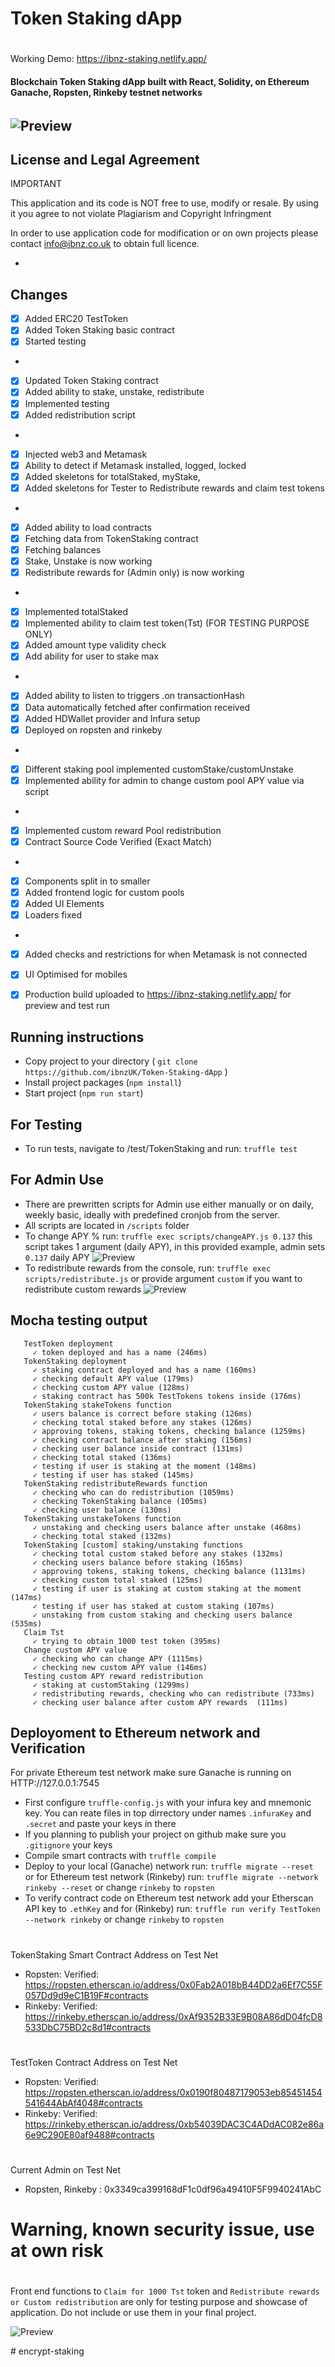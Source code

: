 
# Token Staking dApp <h1>

Working Demo: https://ibnz-staking.netlify.app/

#### Blockchain Token Staking dApp built with React, Solidity, on Ethereum Ganache, Ropsten, Rinkeby testnet networks <h6>



![Preview](src/assets/screenshot.png)
- 
 ## License and Legal Agreement 
IMPORTANT

This application and its code is NOT free to use, modify or resale. 
By using it you agree to not violate Plagiarism and Copyright Infringment

In order to use application code for modification or on own projects please contact info@ibnz.co.uk to obtain full licence. 
 
-
 
## Changes
- [x] Added ERC20 TestToken 
- [x] Added Token Staking basic contract
- [x] Started testing 
* 
- [x] Updated Token Staking contract
- [x] Added ability to stake, unstake, redistribute
- [x] Implemented testing 
- [x] Added redistribution script
* 
- [x] Injected web3 and Metamask
- [x] Ability to detect if Metamask installed, logged, locked
- [x] Added skeletons for totalStaked, myStake, 
- [x] Added skeletons for Tester to Redistribute rewards and claim test tokens
* 
- [x] Added ability to load contracts
- [x] Fetching data from TokenStaking contract
- [x] Fetching balances
- [x] Stake, Unstake is now working
- [x] Redistribute rewards for (Admin only) is now working
* 
- [x] Implemented totalStaked
- [x] Implemented ability to claim test token(Tst) (FOR TESTING PURPOSE ONLY)
- [x] Added amount type validity check
- [x] Add ability for user to stake max 
* 
- [x] Added ability to listen to triggers .on transactionHash
- [x] Data automatically fetched after confirmation received
- [x] Added HDWallet provider and Infura setup
- [x] Deployed on ropsten and rinkeby
* 
- [x] Different staking pool implemented customStake/customUnstake
- [x] Implemented ability for admin to change custom pool APY value via script
* 
- [x] Implemented custom reward Pool redistribution
- [x] Contract Source Code Verified (Exact Match)
* 
- [x] Components split in to smaller
- [x] Added frontend logic for custom pools
- [x] Added UI Elements
- [x] Loaders fixed
* 
- [x] Added checks and restrictions for when Metamask is not connected
- [x] UI Optimised for mobiles
- [x] Production build uploaded to https://ibnz-staking.netlify.app/ for preview and test run





## Running instructions
* Copy project to your directory ( `git clone https://github.com/ibnzUK/Token-Staking-dApp` )
* Install project packages (`npm install`)
* Start project (`npm run start`)

## For Testing
* To run tests, navigate to /test/TokenStaking and run: `truffle test`
 
## For Admin Use
* There are prewritten scripts for Admin use either manually or on daily, weekly basic, ideally with predefined cronjob from the server.
* All scripts are located in `/scripts` folder
* To change APY % run: ```truffle exec scripts/changeAPY.js 0.137``` this script takes 1 argument (daily APY),  in this provided example, admin sets `0.137` daily APY 
 ![Preview](src/assets/screenshot2.png)
* To redistribute rewards from the console, run: ```truffle exec scripts/redistribute.js``` or provide argument `custom` if you want to redistribute custom rewards
  ![Preview](src/assets/screenshot3.png)


## Mocha testing output
 ``` Contract: TokenStaking
    TestToken deployment
      ✓ token deployed and has a name (246ms)
    TokenStaking deployment
      ✓ staking contract deployed and has a name (160ms)
      ✓ checking default APY value (179ms)
      ✓ checking custom APY value (128ms)
      ✓ staking contract has 500k TestTokens tokens inside (176ms)
    TokenStaking stakeTokens function
      ✓ users balance is correct before staking (126ms)
      ✓ checking total staked before any stakes (126ms)
      ✓ approving tokens, staking tokens, checking balance (1259ms)
      ✓ checking contract balance after staking (156ms)
      ✓ checking user balance inside contract (131ms)
      ✓ checking total staked (136ms)
      ✓ testing if user is staking at the moment (148ms)
      ✓ testing if user has staked (145ms)
    TokenStaking redistributeRewards function
      ✓ checking who can do redistribution (1059ms)
      ✓ checking TokenStaking balance (105ms)
      ✓ checking user balance (130ms)
    TokenStaking unstakeTokens function
      ✓ unstaking and checking users balance after unstake (468ms)
      ✓ checking total staked (132ms)
    TokenStaking [custom] staking/unstaking functions
      ✓ checking total custom staked before any stakes (132ms)
      ✓ checking users balance before staking (165ms)
      ✓ approving tokens, staking tokens, checking balance (1131ms)
      ✓ checking custom total staked (125ms)
      ✓ testing if user is staking at custom staking at the moment (147ms)
      ✓ testing if user has staked at custom staking (107ms)
      ✓ unstaking from custom staking and checking users balance  (535ms)
    Claim Tst
      ✓ trying to obtain 1000 test token (395ms)
    Change custom APY value
      ✓ checking who can change APY (1115ms)
      ✓ checking new custom APY value (146ms)
    Testing custom APY reward redistribution
      ✓ staking at customStaking (1299ms)
      ✓ redistributing rewards, checking who can redistribute (733ms)
      ✓ checking user balance after custom APY rewards  (111ms)
```      

## Deployoment to Ethereum network and Verification

For private Ethereum test network make sure Ganache is running on HTTP://127.0.0.1:7545
* First configure `truffle-config.js` with your infura key and mnemonic key. You can reate files in top dirrectory under names `.infuraKey` and `.secret` and paste your keys in there
* If you planning to publish your project on github make sure you `.gitignore` your keys 
* Compile smart contracts with `truffle compile`
* Deploy to your local (Ganache) network run: `truffle migrate --reset ` or for Ethereum test network (Rinkeby) run: `truffle migrate --network rinkeby --reset` or change `rinkeby` to `ropsten`
* To verify contract code on Ethereum test network add your Etherscan API key to `.ethKey` and for (Rinkeby) run: `truffle run verify TestToken --network rinkeby` or change `rinkeby` to `ropsten`
#
TokenStaking Smart Contract Address on Test Net
* Ropsten: Verified: https://ropsten.etherscan.io/address/0x0Fab2A018bB44DD2a6Ef7C55F057Dd9d9eC1B19F#contracts
* Rinkeby: Verified: https://rinkeby.etherscan.io/address/0xAf9352B33E9B08A86dD04fcD8533DbC75BD2c8d1#contracts
#
TestToken Contract Address on Test Net
* Ropsten: Verified: https://ropsten.etherscan.io/address/0x0190f80487179053eb85451454541644AbAf4048#contracts
* Rinkeby: Verified: https://rinkeby.etherscan.io/address/0xb54039DAC3C4ADdAC082e86a6e9C290E80af9488#contracts
#
Current Admin on Test Net
* Ropsten, Rinkeby : 0x3349ca399168dF1c0df96a49410F5F9940241AbC


# Warning, known security issue, use at own risk <h1> 

Front end functions to `Claim for 1000 Tst` token and `Redistribute rewards or Custom redistribution` are only for testing purpose and showcase of application. Do not include or use them in your final project.

![Preview](src/assets/screenshot4.png)

 


#   e n c r y p t - s t a k i n g  
 
